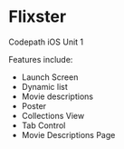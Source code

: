 # Flixster
Codepath iOS Unit 1

Features include:
* Launch Screen
* Dynamic list
* Movie descriptions
* Poster
* Collections View
* Tab Control
* Movie Descriptions Page
